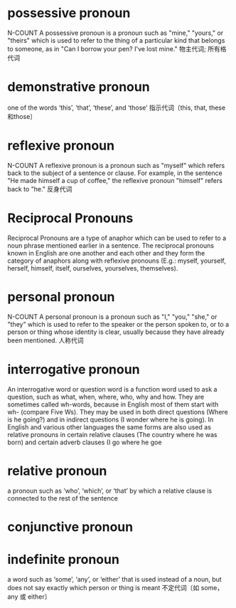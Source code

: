 
# possessive pronoun
N-COUNT A possessive pronoun is a pronoun such as "mine," "yours," or "theirs" which is used to refer to the thing of a particular kind that belongs to someone, as in "Can I borrow your pen? I've lost mine." 物主代词; 所有格代词

# demonstrative pronoun
one of the words ‘this’, ‘that’, ‘these’, and ‘those’
指示代词〔this, that, these和those〕

# reflexive pronoun
N-COUNT A reflexive pronoun is a pronoun such as "myself" which refers back to the subject of a sentence or clause. For example, in the sentence "He made himself a cup of coffee," the reflexive pronoun "himself" refers back to "he." 反身代词

# Reciprocal Pronouns
Reciprocal Pronouns are a type of anaphor which can be used to refer to a noun phrase mentioned earlier in a sentence. The reciprocal pronouns known in English are one another and each other and they form the category of anaphors along with reflexive pronouns (E.g.: myself, yourself, herself, himself, itself, ourselves, yourselves, themselves).

# personal pronoun
N-COUNT A personal pronoun is a pronoun such as "I," "you," "she," or "they" which is used to refer to the speaker or the person spoken to, or to a person or thing whose identity is clear, usually because they have already been mentioned. 人称代词

# interrogative pronoun
An interrogative word or question word is a function word used to ask a question, such as what, when, where, who, why and how. They are sometimes called wh-words, because in English most of them start with wh- (compare Five Ws). They may be used in both direct questions (Where is he going?) and in indirect questions (I wonder where he is going). In English and various other languages the same forms are also used as relative pronouns in certain relative clauses (The country where he was born) and certain adverb clauses (I go where he goe

# relative pronoun
a pronoun such as ‘who’, ‘which’, or ‘that’ by which a relative clause is connected to the rest of the sentence

# conjunctive pronoun

# indefinite pronoun
a word such as ‘some’, ‘any’, or ‘either’ that is used instead of a noun, but does not say exactly which person or thing is meant
不定代词〔如 some，any 或 either〕

